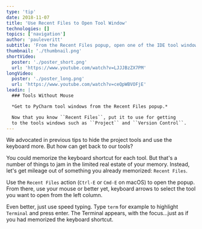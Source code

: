 ```yaml
---
type: 'tip'
date: 2018-11-07
title: 'Use Recent Files to Open Tool Window'
technologies: []
topics: ['navigation']
author: 'pauleveritt'
subtitle: 'From the Recent Files popup, open one of the IDE tool windows'
thumbnail: './thumbnail.png'
shortVideo:
  poster: './poster_short.png'
  url: 'https://www.youtube.com/watch?v=LJJJBzZX7PM'
longVideo:
  poster: './poster_long.png'
  url: 'https://www.youtube.com/watch?v=ceQpWBVOFjE'
leadin: |
  ### Tools Without Mouse

  *Get to PyCharm tool windows from the Recent Files popup.*

  Now that you know ``Recent Files``, put it to use for getting 
  to the tools windows such as ``Project`` and ``Version Control``.
---
```


We advocated in previous tips to hide the project tools and use
the keyboard more. But how can get back to our tools?

You could memorize the keyboard shortcut for each tool. But that's
a number of things to jam in the limited real estate of your
memory. Instead, let's get mileage out of something you already
memorized: `Recent Files`.

Use the `Recent Files` action (`Ctrl-E` or `Cmd-E` on macOS)
to open the popup. From there, use your mouse or better yet,
keyboard arrows to select the tool you want to open from the
left column.

Even better, just use speed typing. Type `term` for example to
highlight `Terminal` and press enter. The Terminal appears, with
the focus...just as if you had memorized the keyboard shortcut.
